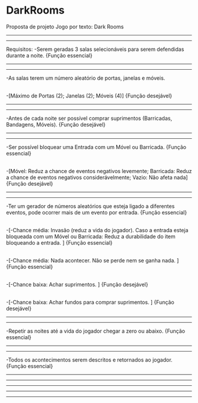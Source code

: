# DarkRooms

Proposta de projeto
Jogo por texto: Dark Rooms

----------------------------------------------------------------------------
----------------------------------------------------------------------------

Requisitos:
-Serem geradas 3 salas selecionáveis para serem defendidas durante a noite.
{Função essencial}

----------------------------------------------------------------------------
----------------------------------------------------------------------------

-As salas terem um número aleatório de portas, janelas e móveis.

\
  -[Máximo de Portas (2); Janelas (2); Móveis (4)]
{Função desejável}

----------------------------------------------------------------------------
----------------------------------------------------------------------------

-Antes de cada noite ser possível comprar suprimentos (Barricadas,
Bandagens, Móveis).
{Função desejável}

----------------------------------------------------------------------------
----------------------------------------------------------------------------

-Ser possível bloquear uma Entrada com um Móvel ou Barricada.
{Função essencial}

\
  -[Móvel: Reduz a chance de eventos negativos levemente; Barricada: Reduz
a chance de eventos negativos considerávelmente;
Vazio: Não afeta nada]
{Função desejável}

----------------------------------------------------------------------------
----------------------------------------------------------------------------

-Ter um gerador de números aleatórios que esteja ligado a diferentes eventos,
pode ocorrer mais de um evento por entrada.
{Função essencial}

\
  -[-Chance média: Invasão (reduz a vida do jogador). Caso a entrada esteja
bloqueada com um Móvel ou Barricada: Reduz a durabilidade do item
bloqueando a entrada. ]
{Função essencial}

\
  -[-Chance média: Nada acontecer. Não se perde nem se ganha nada. ]
{Função essencial}

\
  -[-Chance baixa: Achar suprimentos. ] {Função desejável}

\
  -[-Chance baixa: Achar fundos para comprar suprimentos. ]
{Função desejável}

----------------------------------------------------------------------------
----------------------------------------------------------------------------

-Repetir as noites até a vida do jogador chegar a zero ou abaixo.
{Função essencial}

----------------------------------------------------------------------------
----------------------------------------------------------------------------

-Todos os acontecimentos serem descritos e retornados ao jogador.
{Função essencial}

----------------------------------------------------------------------------
----------------------------------------------------------------------------
----------------------------------------------------------------------------
----------------------------------------------------------------------------
----------------------------------------------------------------------------
